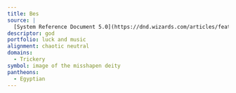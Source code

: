 ```yaml
---
title: Bes
source: |
  [System Reference Document 5.0](https://dnd.wizards.com/articles/features/systems-reference-document-srd)
descriptor: god
portfolio: luck and music
alignment: chaotic neutral
domains:
  - Trickery
symbol: image of the misshapen deity
pantheons:
  - Egyptian
---
```


